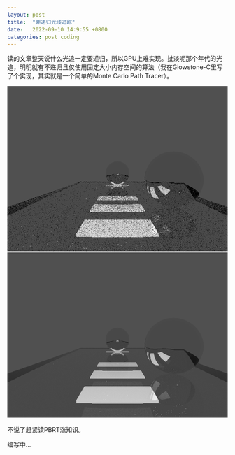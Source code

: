 ```yaml
---
layout: post
title:  "非递归光线追踪"
date:   2022-09-10 14:9:55 +0800
categories: post coding
---
```


读的文章整天说什么光追一定要递归，所以GPU上难实现。扯淡呢那个年代的光追，明明就有不递归且仅使用固定大小内存空间的算法（我在Glowstone-C里写了个实现，其实就是一个简单的Monte Carlo Path Tracer）。

![图1](/assets/misc/non-recursive-raytracing-0.png "图1")
![图2](/assets/misc/non-recursive-raytracing-1.png "图2")

不说了赶紧读PBRT涨知识。

编写中...
